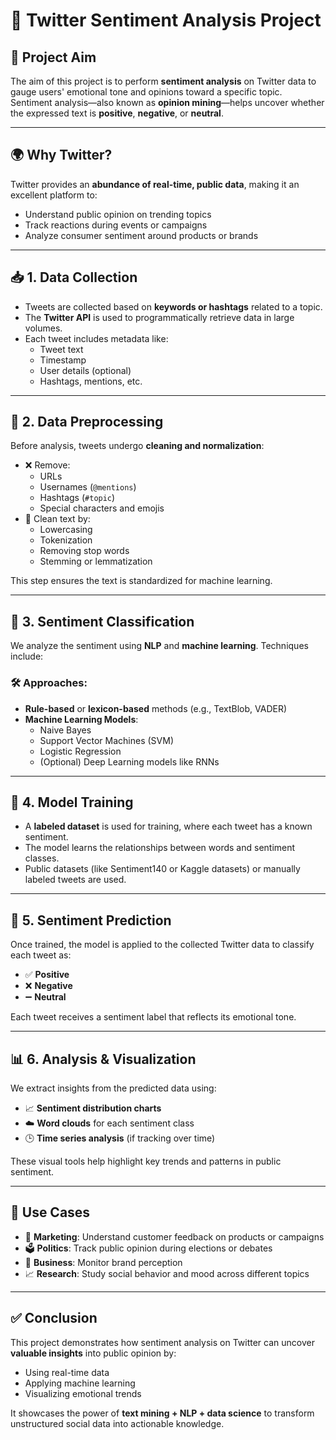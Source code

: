 # 🧠 Twitter Sentiment Analysis Project

## 🎯 Project Aim

The aim of this project is to perform **sentiment analysis** on Twitter data to gauge users' emotional tone and opinions toward a specific topic.  
Sentiment analysis—also known as **opinion mining**—helps uncover whether the expressed text is **positive**, **negative**, or **neutral**.

---

## 🌍 Why Twitter?

Twitter provides an **abundance of real-time, public data**, making it an excellent platform to:
- Understand public opinion on trending topics
- Track reactions during events or campaigns
- Analyze consumer sentiment around products or brands

---

## 📥 1. Data Collection

- Tweets are collected based on **keywords or hashtags** related to a topic.
- The **Twitter API** is used to programmatically retrieve data in large volumes.
- Each tweet includes metadata like:
  - Tweet text
  - Timestamp
  - User details (optional)
  - Hashtags, mentions, etc.

---

## 🧹 2. Data Preprocessing

Before analysis, tweets undergo **cleaning and normalization**:
- ❌ Remove:
  - URLs
  - Usernames (`@mentions`)
  - Hashtags (`#topic`)
  - Special characters and emojis
- 🧽 Clean text by:
  - Lowercasing
  - Tokenization
  - Removing stop words
  - Stemming or lemmatization

This step ensures the text is standardized for machine learning.

---

## 🧠 3. Sentiment Classification

We analyze the sentiment using **NLP** and **machine learning**. Techniques include:

### 🛠 Approaches:
- **Rule-based** or **lexicon-based** methods (e.g., TextBlob, VADER)
- **Machine Learning Models**:
  - Naive Bayes
  - Support Vector Machines (SVM)
  - Logistic Regression
  - (Optional) Deep Learning models like RNNs

---

## 🧪 4. Model Training

- A **labeled dataset** is used for training, where each tweet has a known sentiment.
- The model learns the relationships between words and sentiment classes.
- Public datasets (like Sentiment140 or Kaggle datasets) or manually labeled tweets are used.

---

## 🧾 5. Sentiment Prediction

Once trained, the model is applied to the collected Twitter data to classify each tweet as:
- ✅ **Positive**
- ❌ **Negative**
- ➖ **Neutral**

Each tweet receives a sentiment label that reflects its emotional tone.

---

## 📊 6. Analysis & Visualization

We extract insights from the predicted data using:
- 📈 **Sentiment distribution charts**
- ☁️ **Word clouds** for each sentiment class
- 🕒 **Time series analysis** (if tracking over time)

These visual tools help highlight key trends and patterns in public sentiment.

---

## 🎯 Use Cases

- 📢 **Marketing**: Understand customer feedback on products or campaigns  
- 🗳️ **Politics**: Track public opinion during elections or debates  
- 💼 **Business**: Monitor brand perception  
- 📈 **Research**: Study social behavior and mood across different topics  

---

## ✅ Conclusion

This project demonstrates how sentiment analysis on Twitter can uncover **valuable insights** into public opinion by:
- Using real-time data  
- Applying machine learning  
- Visualizing emotional trends  

It showcases the power of **text mining + NLP + data science** to transform unstructured social data into actionable knowledge.
